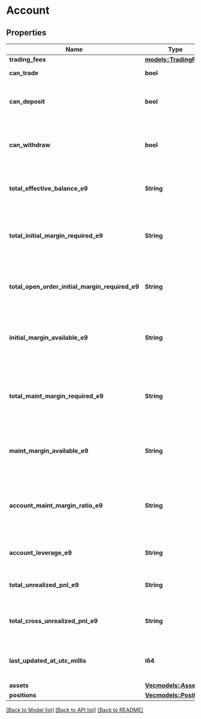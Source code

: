 # Account

## Properties

Name | Type | Description | Notes
------------ | ------------- | ------------- | -------------
**trading_fees** | [**models::TradingFees**](TradingFees.md) |  | 
**can_trade** | **bool** | If the user can trade. | 
**can_deposit** | **bool** | If the current user can deposit to the account. | 
**can_withdraw** | **bool** | If the current user can withdraw from the account. | 
**total_effective_balance_e9** | **String** | Total effective balance in USD (e9 format). | 
**total_initial_margin_required_e9** | **String** | The sum of initial margin required across all cross positions (e9 format). | 
**total_open_order_initial_margin_required_e9** | **String** | The sum of initial margin required across all open orders (e9 format). | 
**initial_margin_available_e9** | **String** | The amount of margin available to open new positions and orders (e9 format). | 
**total_maint_margin_required_e9** | **String** | The sum of maintenance margin required across all cross positions (e9 format). | 
**maint_margin_available_e9** | **String** | The amount of margin available before liquidation (e9 format). | 
**account_maint_margin_ratio_e9** | **String** | The ratio of the maintenance margin required to the account value (e9 format). | 
**account_leverage_e9** | **String** | The leverage of the account (e9 format). | 
**total_unrealized_pnl_e9** | **String** | Total unrealized profit (e9 format). | 
**total_cross_unrealized_pnl_e9** | **String** | Unrealized profit of crossed positions (e9 format). | 
**last_updated_at_utc_millis** | **i64** | Last update time in milliseconds since Unix epoch. | 
**assets** | [**Vec<models::Asset>**](Asset.md) |  | 
**positions** | [**Vec<models::Position>**](Position.md) |  | 

[[Back to Model list]](../README.md#documentation-for-models) [[Back to API list]](../README.md#documentation-for-api-endpoints) [[Back to README]](../README.md)


